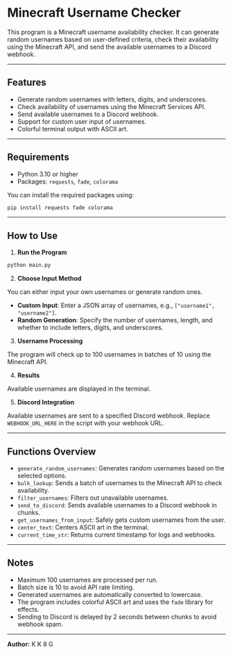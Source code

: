 # Minecraft Username Checker

This program is a Minecraft username availability checker. It can generate random usernames based on user-defined criteria, check their availability using the Minecraft API, and send the available usernames to a Discord webhook.

---

## Features

- Generate random usernames with letters, digits, and underscores.
- Check availability of usernames using the Minecraft Services API.
- Send available usernames to a Discord webhook.
- Support for custom user input of usernames.
- Colorful terminal output with ASCII art.

---

## Requirements

- Python 3.10 or higher
- Packages: `requests`, `fade`, `colorama`

You can install the required packages using:

```bash
pip install requests fade colorama
```

---

## How to Use

1. **Run the Program**

```bash
python main.py
```

2. **Choose Input Method**

You can either input your own usernames or generate random ones.

- **Custom Input**: Enter a JSON array of usernames, e.g., `["username1", "username2"]`.
- **Random Generation**: Specify the number of usernames, length, and whether to include letters, digits, and underscores.

3. **Username Processing**

The program will check up to 100 usernames in batches of 10 using the Minecraft API.

4. **Results**

Available usernames are displayed in the terminal.

5. **Discord Integration**

Available usernames are sent to a specified Discord webhook. Replace `WEBHOOK_URL_HERE` in the script with your webhook URL.

---

## Functions Overview

- `generate_random_usernames`: Generates random usernames based on the selected options.
- `bulk_lookup`: Sends a batch of usernames to the Minecraft API to check availability.
- `filter_usernames`: Filters out unavailable usernames.
- `send_to_discord`: Sends available usernames to a Discord webhook in chunks.
- `get_usernames_from_input`: Safely gets custom usernames from the user.
- `center_text`: Centers ASCII art in the terminal.
- `current_time_str`: Returns current timestamp for logs and webhooks.

---

## Notes

- Maximum 100 usernames are processed per run.
- Batch size is 10 to avoid API rate limiting.
- Generated usernames are automatically converted to lowercase.
- The program includes colorful ASCII art and uses the `fade` library for effects.
- Sending to Discord is delayed by 2 seconds between chunks to avoid webhook spam.

---

**Author:** K K 8 G

